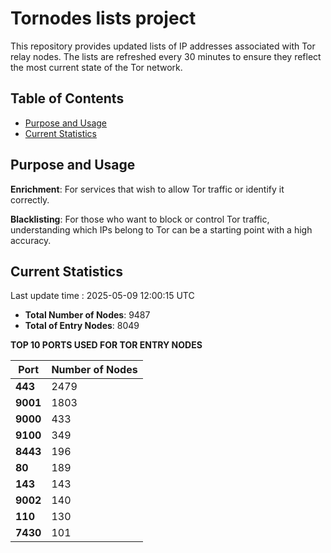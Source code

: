 # Tornodes lists project

This repository provides updated lists of IP addresses associated with Tor relay nodes. The lists are refreshed every 30 minutes to ensure they reflect the most current state of the Tor network.

## Table of Contents

- [Purpose and Usage](#purpose-and-usage)
- [Current Statistics](#current-statistics)


## Purpose and Usage

**Enrichment**: For services that wish to allow Tor traffic or identify it correctly.

**Blacklisting**: For those who want to block or control Tor traffic, understanding which IPs belong to Tor can be a starting point with a high accuracy.

## Current Statistics

Last update time : 2025-05-09 12:00:15 UTC

- **Total Number of Nodes**: 9487
- **Total of Entry Nodes**: 8049

**TOP 10 PORTS USED FOR TOR ENTRY NODES**

| **Port** | **Number of Nodes** |
|------|-----------------|
| **443**   | 2479  |
| **9001**   | 1803  |
| **9000**   | 433  |
| **9100**   | 349  |
| **8443**   | 196  |
| **80**   | 189  |
| **143**   | 143  |
| **9002**   | 140  |
| **110**   | 130  |
| **7430**   | 101  |

